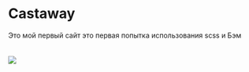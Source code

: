 <h1>Castaway</h1>
Это мой первый сайт это первая попытка использования scss и Бэм<br><br><br>
<img src="./Castaway.png"><br><br>